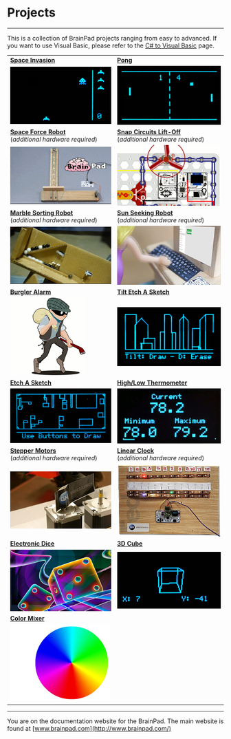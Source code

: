 # Projects
---

This is a collection of BrainPad projects ranging from easy to advanced. If you want to use Visual Basic, please refer to the [C# to Visual Basic](../go-beyond/vb/csharp-to-vb.md) page.


|  |  |
|--|--|
| [**Space Invasion**](space-invasion.md)  |  [**Pong**](pong.md)  |
| [![Space Invasion](images/space-invasion.gif)](space-invasion.md) | [![Pong](images/pong.gif)](pong.md) |
| [**Space Force Robot**](space-force.md)</br>(*additional hardware required*) | [**Snap Circuits Lift-Off**](lift-off.md)</br>(*additional hardware required*) |
| [![Space Force](images/space-force.gif)](space-force.md) | [![Snap Circuits](images/snap-circuits.gif)](lift-off.md) |
| [**Marble Sorting Robot**](marble-sorter.md)</br>(*additional hardware required*) | [**Sun Seeking Robot**](sun-seeker.md)</br>(*additional hardware required*) |
| [![Marble Sorter](images/marble-sorter.gif)](marble-sorter.md) | [![Sun seeker](images/sun-seeker.gif)](sun-seeker.md) |
| [**Burgler Alarm**](burglar-alarm.md) | [**Tilt Etch A Sketch**](tilt-etch-a-sketch.md) |
| [![Burglar](images/burglar.gif)](burglar-alarm.md) | [![Tilt Etch A Sketch](images/tilt-etch-a-sketch.gif)](tilt-etch-a-sketch.md) |
| [**Etch A Sketch**](etch-a-sketch.md) | [**High/Low Thermometer**](high-low-thermometer.md) |
| [![Etch A Sketch Drawing](images/etch-a-sketch.gif)](etch-a-sketch.md) | [![Thermometer Screen](images/thermometer.gif)](high-low-thermometer.md) |
| [**Stepper Motors**](stepper-motors.md)</br>(*additional hardware required*) | [**Linear Clock**](linear-clock.md)</br>(*additional hardware required*) |
| [![Stepper Motor](images/stepper-motor.png)](stepper-motors.md) | [![Linear Clock](images/linear-clock.jpg)](linear-clock.md) |
| [**Electronic Dice**](electronic-dice.md) | [**3D Cube**](3d-cube.md) |
| [![Dice](images/dice.jpg)](electronic-dice.md) | [![3D Cube](images/3d-cube.gif)](3d-cube.md) |
| [**Color Mixer**](color-mixer.md) |  |
| [![Color Wheel](images/color-wheel.jpg)](color-mixer.md) |  |


---
You are on the documentation website for the BrainPad. The main website is found at [www.brainpad.com](http://www.brainpad.com/)
